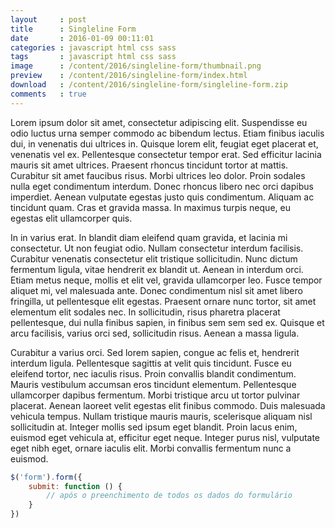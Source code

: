 ```yaml
---
layout     : post
title      : Singleline Form
date       : 2016-01-09 00:11:01
categories : javascript html css sass
tags       : javascript html css sass
image      : /content/2016/singleline-form/thumbnail.png
preview    : /content/2016/singleline-form/index.html
download   : /content/2016/singleline-form/singleline-form.zip
comments   : true
---
```


Lorem ipsum dolor sit amet, consectetur adipiscing elit. Suspendisse eu odio luctus urna semper commodo ac bibendum lectus. Etiam finibus iaculis dui, in venenatis dui ultrices in. Quisque lorem elit, feugiat eget placerat et, venenatis vel ex. Pellentesque consectetur tempor erat. Sed efficitur lacinia mauris sit amet ultrices. Praesent rhoncus tincidunt tortor at mattis. Curabitur sit amet faucibus risus. Morbi ultrices leo dolor. Proin sodales nulla eget condimentum interdum. Donec rhoncus libero nec orci dapibus imperdiet. Aenean vulputate egestas justo quis condimentum. Aliquam ac tincidunt quam. Cras et gravida massa. In maximus turpis neque, eu egestas elit ullamcorper quis.

In in varius erat. In blandit diam eleifend quam gravida, et lacinia mi consectetur. Ut non feugiat odio. Nullam consectetur interdum facilisis. Curabitur venenatis consectetur elit tristique sollicitudin. Nunc dictum fermentum ligula, vitae hendrerit ex blandit ut. Aenean in interdum orci. Etiam metus neque, mollis et elit vel, gravida ullamcorper leo. Fusce tempor aliquet mi, vel malesuada ante. Donec condimentum nisl sit amet libero fringilla, ut pellentesque elit egestas. Praesent ornare nunc tortor, sit amet elementum elit sodales nec. In sollicitudin, risus pharetra placerat pellentesque, dui nulla finibus sapien, in finibus sem sem sed ex. Quisque et arcu facilisis, varius orci sed, sollicitudin risus. Aenean a massa ligula.

Curabitur a varius orci. Sed lorem sapien, congue ac felis et, hendrerit interdum ligula. Pellentesque sagittis at velit quis tincidunt. Fusce eu eleifend tortor, nec iaculis risus. Proin convallis blandit condimentum. Mauris vestibulum accumsan eros tincidunt elementum. Pellentesque ullamcorper dapibus fermentum. Morbi tristique arcu ut tortor pulvinar placerat. Aenean laoreet velit egestas elit finibus commodo. Duis malesuada vehicula tempus. Nullam tristique mauris mauris, scelerisque aliquam nisl sollicitudin at. Integer mollis sed ipsum eget blandit. Proin lacus enim, euismod eget vehicula at, efficitur eget neque. Integer purus nisl, vulputate eget nibh eget, ornare iaculis elit. Morbi convallis fermentum nunc a euismod.

```js
$('form').form({
	submit: function () {
		// após o preenchimento de todos os dados do formulário
	}
})
```
